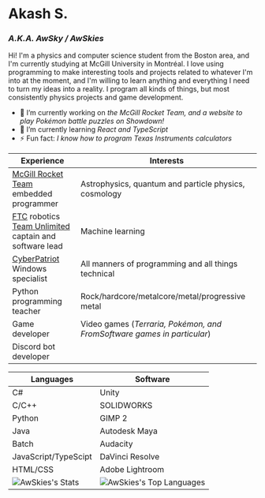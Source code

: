 # Akash S.
### *A.K.A. AwSky / AwSkies*
Hi! I'm a physics and computer science student from the Boston area, and I'm currently studying at McGill University in Montréal. I love using programming to make interesting tools and projects related to whatever I'm into at the moment, and I'm willing to learn anything and everything I need to turn my ideas into a reality. I program all kinds of things, but most consistently physics projects and game development.  
- 🔭 I’m currently working on *the McGill Rocket Team, and a website to play Pokémon battle puzzles on Showdown!*
- 🌱 I’m currently learning *React and TypeScript*
- ⚡ Fun fact: *I know how to program Texas Instruments calculators*

| Experience | Interests |
|--- | --- |
| [McGill Rocket Team](https://www.mcgillrocketteam.com/) embedded programmer | Astrophysics, quantum and particle physics, cosmology |
| [FTC](https://www.firstinspires.org/robotics/ftc) robotics [Team Unlimited](https://ftc0001.org) captain and software lead | Machine learning |
| [CyberPatriot](https://www.uscyberpatriot.org/) Windows specialist | All manners of programming and all things technical |
| Python programming teacher | Rock/hardcore/metalcore/metal/progressive metal |
| Game developer | Video games  (*Terraria, Pokémon, and FromSoftware games in particular*) |
| Discord bot developer | |

| Languages | Software |
| --- | --- |
| C# | Unity |
| C/C++ | SOLIDWORKS |
| Python | GIMP 2 |
| Java | Autodesk Maya |
| Batch | Audacity |
| JavaScript/TypeScipt | DaVinci Resolve |
| HTML/CSS | Adobe Lightroom |
| ![AwSkies's Stats](https://github-readme-stats.vercel.app/api?username=AwSkies&theme=prussian&show_icons=true&hide_border=true&count_private=true) | ![AwSkies's Top Languages](https://github-readme-stats.vercel.app/api/top-langs/?username=AwSkies&theme=prussian&show_icons=true&hide_border=true&layout=compact) |

<!--
**AwSkies/AwSkies** is a ✨ _special_ ✨ repository because its `README.md` (this file) appears on your GitHub profile.

Here are some ideas to get you started:

- 🔭 I’m currently working on ...
- 🌱 I’m currently learning ...
- 👯 I’m looking to collaborate on ...
- 🤔 I’m looking for help with ...
- 💬 Ask me about ...
- 📫 How to reach me: ...
- 😄 Pronouns: ...
- ⚡ Fun fact: ...
-->
